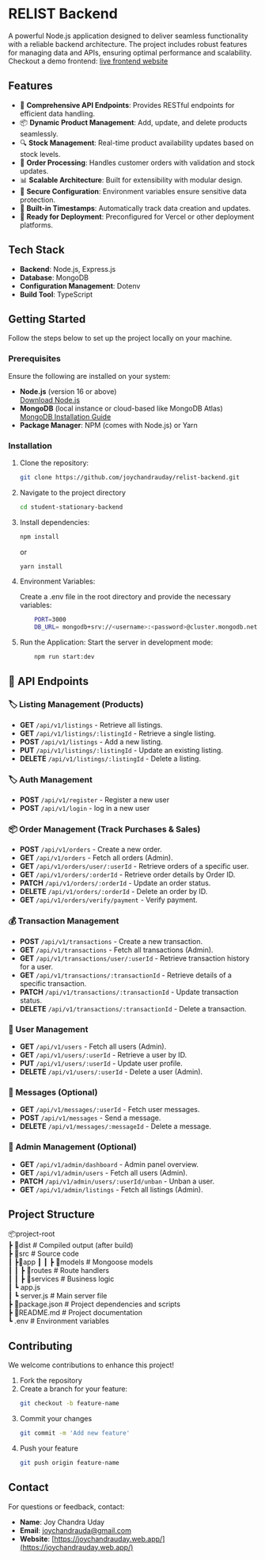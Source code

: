 # RELIST Backend

A powerful Node.js application designed to deliver seamless functionality with a reliable backend architecture. The project includes robust features for managing data and APIs, ensuring optimal performance and scalability.
Checkout a demo frontend: [live frontend website](https://relistshop.vercel.app/)

## Features

- 🌟 **Comprehensive API Endpoints**: Provides RESTful endpoints for efficient data handling.
- 📦 **Dynamic Product Management**: Add, update, and delete products seamlessly.
- 🔍 **Stock Management**: Real-time product availability updates based on stock levels.
- 📧 **Order Processing**: Handles customer orders with validation and stock updates.
- 📊 **Scalable Architecture**: Built for extensibility with modular design.
- 🔐 **Secure Configuration**: Environment variables ensure sensitive data protection.
- 📂 **Built-in Timestamps**: Automatically track data creation and updates.
- 🚀 **Ready for Deployment**: Preconfigured for Vercel or other deployment platforms.

## Tech Stack

- **Backend**: Node.js, Express.js
- **Database**: MongoDB
- **Configuration Management**: Dotenv
- **Build Tool**: TypeScript

## Getting Started

Follow the steps below to set up the project locally on your machine.

### Prerequisites

Ensure the following are installed on your system:

- **Node.js** (version 16 or above)  
  [Download Node.js](https://nodejs.org/)
- **MongoDB** (local instance or cloud-based like MongoDB Atlas)  
  [MongoDB Installation Guide](https://www.mongodb.com/docs/manual/installation/)
- **Package Manager**: NPM (comes with Node.js) or Yarn

### Installation

1.  Clone the repository:
    ```bash
    git clone https://github.com/joychandrauday/relist-backend.git
    ```
2.  Navigate to the project directory
    ```bash
    cd student-stationary-backend
    ```
3.  Install dependencies:

    ```bash
    npm install
    ```

    or

    ```bash
    yarn install
    ```

4.  Environment Variables:

    Create a .env file in the root directory and provide the necessary variables:

    ```bash
        PORT=3000
        DB_URL= mongodb+srv://<username>:<password>@cluster.mongodb.net/your-database
    ```

6.  Run the Application:
    Start the server in development mode:



    ```bash
        npm run start:dev
    ```

## 📌 API Endpoints

### 🏷️ Listing Management (Products)
- **GET** `/api/v1/listings` - Retrieve all listings.
- **GET** `/api/v1/listings/:listingId` - Retrieve a single listing.
- **POST** `/api/v1/listings` - Add a new listing.
- **PUT** `/api/v1/listings/:listingId` - Update an existing listing.
- **DELETE** `/api/v1/listings/:listingId` - Delete a listing.

### 🏷️ Auth Management
- **POST** `/api/v1/register` - Register a new user
- **POST** `/api/v1/login` - log in a new user


### 📦 Order Management (Track Purchases & Sales)
- **POST** `/api/v1/orders` - Create a new order.
- **GET** `/api/v1/orders` - Fetch all orders (Admin).
- **GET** `/api/v1/orders/user/:userId` - Retrieve orders of a specific user.
- **GET** `/api/v1/orders/:orderId` - Retrieve order details by Order ID.
- **PATCH** `/api/v1/orders/:orderId` - Update an order status.
- **DELETE** `/api/v1/orders/:orderId` - Delete an order by ID.
- **GET** `/api/v1/orders/verify/payment` - Verify payment.

### 💰 Transaction Management
- **POST** `/api/v1/transactions` - Create a new transaction.
- **GET** `/api/v1/transactions` - Fetch all transactions (Admin).
- **GET** `/api/v1/transactions/user/:userId` - Retrieve transaction history for a user.
- **GET** `/api/v1/transactions/:transactionId` - Retrieve details of a specific transaction.
- **PATCH** `/api/v1/transactions/:transactionId` - Update transaction status.
- **DELETE** `/api/v1/transactions/:transactionId` - Delete a transaction.

### 👤 User Management
- **GET** `/api/v1/users` - Fetch all users (Admin).
- **GET** `/api/v1/users/:userId` - Retrieve a user by ID.
- **PUT** `/api/v1/users/:userId` - Update user profile.
- **DELETE** `/api/v1/users/:userId` - Delete a user (Admin).


### 💬 Messages (Optional)
- **GET** `/api/v1/messages/:userId` - Fetch user messages.
- **POST** `/api/v1/messages` - Send a message.
- **DELETE** `/api/v1/messages/:messageId` - Delete a message.

### 🔧 Admin Management (Optional)
- **GET** `/api/v1/admin/dashboard` - Admin panel overview.
- **GET** `/api/v1/admin/users` - Fetch all users (Admin).
- **PATCH** `/api/v1/admin/users/:userId/unban` - Unban a user.
- **GET** `/api/v1/admin/listings` - Fetch all listings (Admin).

## Project Structure

📦project-root  
┣ 📂dist                # Compiled output (after build)  
┣ 📂src                 # Source code  
┃   ┣📂app
┃   ┃   ┣ 📂models            # Mongoose models  
┃   ┃   ┣ 📂routes            # Route handlers  
┃   ┃   ┣ 📂services          # Business logic  
┃   ┗ app.js           
┃   ┗ server.js           # Main server file  
┣ 📜package.json        # Project dependencies and scripts  
┣ 📜README.md           # Project documentation  
┗ .env                  # Environment variables


## Contributing

We welcome contributions to enhance this project!

1. Fork the repository
2. Create a branch for your feature:
   ```bash
   git checkout -b feature-name
    ```
3. Commit your changes
    ```bash
    git commit -m 'Add new feature'
    ```
4.  Push your feature
    ```bash
    git push origin feature-name
    ```

## Contact

For questions or feedback, contact:

- **Name**: Joy Chandra Uday
- **Email**: joychandrauda@gmail.com
- **Website**: [https://joychandrauday.web.app/](https://joychandrauday.web.app/)
